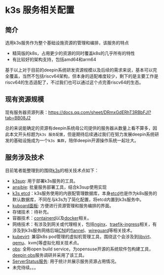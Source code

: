# k3s 服务相关配置

## 简介

选用k3s服务作为整个基础设施资源的管理和编排，该服务的特点
 - 精简版的k8s，占用更少的资源的同时覆盖k8s的几乎所有的特性
 - 有比较好的架构支持，包括amd64和arm64

基于以上对于目前的deepin系统研发资源规模以及后续的需求来说，基本可以完全覆盖，当然不包括riscv64架构，但本身的适配难度较少，剩下的是主要工作是riscv64的生态适配了，不过我们也可以通过这个点完善riscv64的生态。

## 现有资源规模

现有服务器资源列表：https://docs.qq.com/sheet/DRmxGdERhT3RBbFJI?tab=BB08J2

总的来说能确定的资源有deepin系统母公司提供的服务器从数量上看不算多，因此本文开头标题为`k3s 服务配置`，但是期待后续通过我们在努力发展deepin系统研发的基础设施成为一个`k3s 集群`，陪伴deepin开源操作系统一起壮大。


## 服务涉及技术

目前笔者能整理到的围绕[k3s](https://github.com/deepin-community/k3s)的相关技术点如下：

- [k3sup](https://github.com/alexellis/k3sup): 用于部署k3s服务的工具。
- [ansible](https://github.com/ansible/ansible): 批量服务部署工具，结合k3sup使用实现
- [k3s etcd](https://docs.rancher.cn/docs/k3s/installation/ha-embedded/_index)：k3s服务使用的内嵌配管理数据库，本身[etcd](https://github.com/etcd-io/etcd)也是作为k8s服务的默认数据库，不同在与k3s为了简化配置，将etcd内置到k3s服务中。
- [kuboard面板](https://github.com/eip-work/kuboard-press): 方便进行资源管理和服务编排的界面。
- 存储技术：待补充。
- 容器技术：[containerd](https://github.com/containerd/containerd)以及[docker](https://www.docker.com/)相关。
- 网络技术：有涉及到网关或代理相关，包括[nginx](https://blog.redis.com.cn/doc/)、[traefik-ingress](https://doc.traefik.io/traefik/providers/kubernetes-ingress/)相关，有涉及到k3s服务网络后端[CNI](https://github.com/containernetworking/cni)的[flannel](https://github.com/flannel-io/flannel)、[wireguard](https://github.com/WireGuard/wireguard-go)等相关技术。
- [kubevirt](https://github.com/kubevirt/kubevirt): 兼容k8s pod管理的虚拟机管理工具，围绕这个会涉及到[libvirt](https://github.com/libvirt/libvirt)、[qemu](https://github.com/qemu/qemu)、kvm]等虚拟化相关技术点。
- [obs](https://openbuildservice.org/): 全称open build service，为opensuse开源的系统软件包构建工具，[deepin obs](https://build.deepin.com/)服务调研并采用了该工具。
- [ServerStatus服务](https://github.com/cppla/ServerStatus): 用于统计并展示服务资源占用情况。
- 未完待续。。。